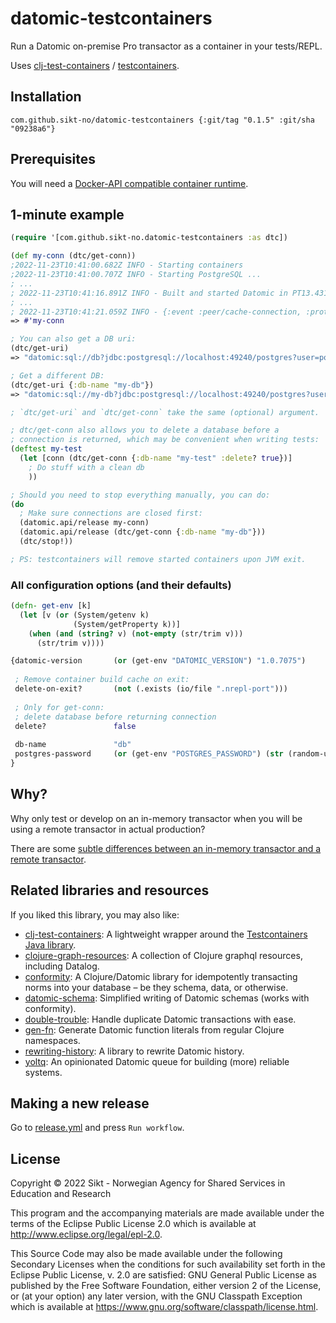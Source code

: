 # datomic-testcontainers

Run a Datomic on-premise Pro transactor as a container in your tests/REPL.

Uses [clj-test-containers](https://github.com/javahippie/clj-test-containers) / [testcontainers](https://www.testcontainers.org/).

## Installation

```
com.github.sikt-no/datomic-testcontainers {:git/tag "0.1.5" :git/sha "09238a6"}
```

## Prerequisites

You will need a [Docker-API compatible container runtime](https://www.testcontainers.org/supported_docker_environment/).

## 1-minute example

```clojure
(require '[com.github.sikt-no.datomic-testcontainers :as dtc])

(def my-conn (dtc/get-conn))
;2022-11-23T10:41:00.682Z INFO - Starting containers
;2022-11-23T10:41:00.707Z INFO - Starting PostgreSQL ...
; ...
; 2022-11-23T10:41:16.891Z INFO - Built and started Datomic in PT13.431S
; ...
; 2022-11-23T10:41:21.059Z INFO - {:event :peer/cache-connection, :protocol :sql, :db-name "db", :system-root "jdbc:postgresql://localhost:49240/postgres", :db-id "db-3fb9f35a-2483-4d49-9d9f-df9255f2259f", :pid 261899, :tid 21}
=> #'my-conn

; You can also get a DB uri:
(dtc/get-uri)
=> "datomic:sql://db?jdbc:postgresql://localhost:49240/postgres?user=postgres&password=...&socketTimeout=30"

; Get a different DB:
(dtc/get-uri {:db-name "my-db"})
=> "datomic:sql://my-db?jdbc:postgresql://localhost:49240/postgres?user=postgres&password=...&socketTimeout=30"

; `dtc/get-uri` and `dtc/get-conn` take the same (optional) argument.

; dtc/get-conn also allows you to delete a database before a
; connection is returned, which may be convenient when writing tests:
(deftest my-test
  (let [conn (dtc/get-conn {:db-name "my-test" :delete? true})]
    ; Do stuff with a clean db
    ))

; Should you need to stop everything manually, you can do:
(do
  ; Make sure connections are closed first:
  (datomic.api/release my-conn)
  (datomic.api/release (dtc/get-conn {:db-name "my-db"}))
  (dtc/stop!))

; PS: testcontainers will remove started containers upon JVM exit.
```

### All configuration options (and their defaults)

```clojure
(defn- get-env [k]
  (let [v (or (System/getenv k)
              (System/getProperty k))]
    (when (and (string? v) (not-empty (str/trim v)))
      (str/trim v))))

{datomic-version       (or (get-env "DATOMIC_VERSION") "1.0.7075")
 
 ; Remove container build cache on exit:
 delete-on-exit?       (not (.exists (io/file ".nrepl-port")))
 
 ; Only for get-conn:
 ; delete database before returning connection
 delete?               false
 
 db-name               "db"
 postgres-password     (or (get-env "POSTGRES_PASSWORD") (str (random-uuid)))
}
```

## Why?
Why only test or develop on an in-memory transactor when you will be 
using a remote transactor in actual production?

There are some [subtle differences between an in-memory transactor and a remote transactor](https://github.com/ivarref/gen-fn#note-fressian-serialization-and-deserialization).

## Related libraries and resources

If you liked this library, you may also like:

* [clj-test-containers](https://github.com/javahippie/clj-test-containers): A lightweight wrapper around the [Testcontainers Java library](https://www.testcontainers.org/).
* [clojure-graph-resources](https://github.com/simongray/clojure-graph-resources#datalog): A collection of Clojure graphql resources, including Datalog.
* [conformity](https://github.com/avescodes/conformity): A Clojure/Datomic library for idempotently transacting norms into your database – be they schema, data, or otherwise.
* [datomic-schema](https://github.com/ivarref/datomic-schema): Simplified writing of Datomic schemas (works with conformity).
* [double-trouble](https://github.com/ivarref/double-trouble):  Handle duplicate Datomic transactions with ease.
* [gen-fn](https://github.com/ivarref/gen-fn): Generate Datomic function literals from regular Clojure namespaces.
* [rewriting-history](https://github.com/ivarref/rewriting-history): A library to rewrite Datomic history.
* [yoltq](https://github.com/ivarref/yoltq): An opinionated Datomic queue for building (more) reliable systems.

## Making a new release

Go to [release.yml](https://github.com/sikt-no/datomic-testcontainers/actions/workflows/release.yml)
and press `Run workflow`.

## License

Copyright © 2022 Sikt - Norwegian Agency for Shared Services in Education and Research

This program and the accompanying materials are made available under the
terms of the Eclipse Public License 2.0 which is available at
http://www.eclipse.org/legal/epl-2.0.

This Source Code may also be made available under the following Secondary
Licenses when the conditions for such availability set forth in the Eclipse
Public License, v. 2.0 are satisfied: GNU General Public License as published by
the Free Software Foundation, either version 2 of the License, or (at your
option) any later version, with the GNU Classpath Exception which is available
at https://www.gnu.org/software/classpath/license.html.

